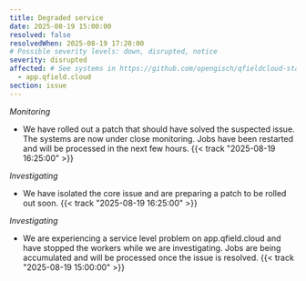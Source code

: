 ```yaml
---
title: Degraded service
date: 2025-08-19 15:00:00
resolved: false
resolvedWhen: 2025-08-19 17:20:00
# Possible severity levels: down, disrupted, notice
severity: disrupted
affected: # See systems in https://github.com/opengisch/qfieldcloud-status/blob/master/config.yml
  - app.qfield.cloud
section: issue
---
```


<!-- *Resolved* -
We believe all users experiencing issues have been able to connect at this time.
-->

*Monitoring*
- We have rolled out a patch that should have solved the suspected issue. The systems are now under close monitoring. Jobs have been restarted and will be processed in the next few hours. {{< track "2025-08-19 16:25:00" >}}

*Investigating*
- We have isolated the core issue and are preparing a patch to be rolled out soon. {{< track "2025-08-19 16:25:00" >}}

*Investigating*
- We are experiencing a service level problem on app.qfield.cloud and have stopped the workers while we are investigating. Jobs are being accumulated and will be processed once the issue is resolved. {{< track "2025-08-19 15:00:00" >}}
